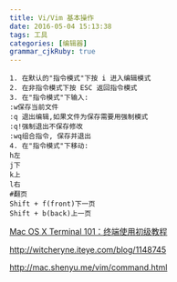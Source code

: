 ```yaml
---
title: Vi/Vim 基本操作
date: 2016-05-04 15:13:38
tags: 工具
categories: [编辑器]
grammar_cjkRuby: true
---
```


```wiki
1. 在默认的"指令模式"下按 i 进入编辑模式
2. 在非指令模式下按 ESC 返回指令模式
3. 在"指令模式"下输入:
:w保存当前文件
:q 退出编辑,如果文件为保存需要用强制模式
:q!强制退出不保存修改
:wq组合指令, 保存并退出
4. 在"指令模式"下移动:
h左
j下
k上
l右
#翻页
Shift + f(front)下一页
Shift + b(back)上一页
```



[Mac OS X Terminal 101：终端使用初级教程](https://www.renfei.org/blog/mac-os-x-terminal-101.html)

http://witcheryne.iteye.com/blog/1148745

http://mac.shenyu.me/vim/command.html